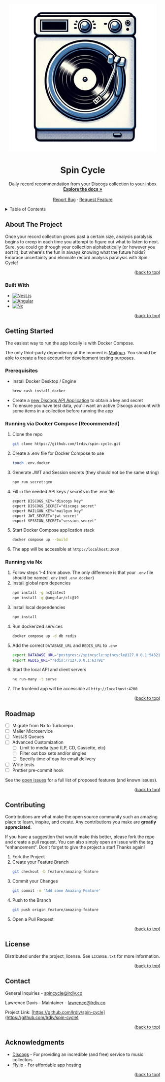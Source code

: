 <a id="readme-top"></a>
<br />

<div align="center">
  <a href="https://github.com/lrdiv/spin-cycle">
    <img src="assets/logo.png" alt="Logo" width="480" height="480">
  </a>

  <h1 align="center">Spin Cycle</h1>

  <p align="center">
    Daily record recommendation from your Discogs collection to your inbox
    <br />
    <a href="https://github.com/lrdiv/spin-cycle"><strong>Explore the docs »</strong></a>
    <br />
    <br />
    <a href="https://github.com/lrdiv/spin-cycle/issues/new?labels=bug&template=bug-report---.md">Report Bug</a>
    &middot;
    <a href="https://github.com/lrdiv/spin-cycle/issues/new?labels=enhancement&template=feature-request---.md">Request Feature</a>
  </p>
</div>

<!-- TABLE OF CONTENTS -->
<details>
  <summary>Table of Contents</summary>
  <ol>
    <li>
      <a href="#about-the-project">About The Project</a>
      <ul>
        <li><a href="#built-with">Built With</a></li>
      </ul>
    </li>
    <li>
      <a href="#getting-started">Getting Started</a>
      <ul>
        <li>
          <a href="#prerequisites">Prerequisites</a>
          <ul>
            <li><a href="#running-via-docker-compose-recommended">Running via Docker Compose</a></li>
            <li><a href="#running-via-nx">Running via Nx</a></li>
          </ul>
        </li>
      </ul>
    </li>
    <li><a href="#roadmap">Roadmap</a></li>
    <li><a href="#contributing">Contributing</a></li>
    <li><a href="#contact">Contact</a></li>
  </ol>
</details>

<!-- ABOUT THE PROJECT -->

## About The Project

Once your record collection grows past a certain size, analysis paralysis begins to creep in each time you attempt
to figure out what to listen to next. Sure, you could go through your collection alphabetically (or however you sort it),
but where's the fun in always knowing what the future holds? Embrace uncertainty and eliminate record analysis paralysis
with Spin Cycle!

<p align="right">(<a href="#readme-top">back to top</a>)</p>

### Built With

- [![Nest.js][Nest.js]][Nest-url]
- [![Angular][Angular.io]][Angular-url]
- [![Nx][Nx]][Nx-url]

<p align="right">(<a href="#readme-top">back to top</a>)</p>

<!-- GETTING STARTED -->

## Getting Started

The easiest way to run the app locally is with Docker Compose.

The only third-party dependency at the moment is [Mailgun](https://www.mailgun.com/). You should be able to create a free account for development testing purposes.

### Prerequisites

- Install Docker Desktop / Engine
  ```sh
  brew cask install docker
  ```
- Create a [new Discogs API Application](https://www.discogs.com/settings/developers) to obtain a key and secret
- To ensure you have test data, you'll want an active Discogs account with some items in a collection before running the app

### Running via Docker Compose (Recommended)

1. Clone the repo
   ```sh
   git clone https://github.com/lrdiv/spin-cycle.git
   ```
2. Create a .env file for Docker Compose to use
   ```sh
   touch .env.docker
   ```
3. Generate JWT and Session secrets (they should not be the same string)
   ```sh
   npm run secret:gen
   ```
4. Fill in the needed API keys / secrets in the .env file
   ```dotenv
   export DISCOGS_KEY="discogs key"
   export DISCOGS_SECRET="discogs secret"
   export MAILGUN_KEY="mailgun key"
   export JWT_SECRET="jwt secret"
   export SESSION_SECRET="session secret"
   ```
5. Start Docker Compose application stack
   ```sh
   docker compose up --build
   ```
6. The app will be accessible at `http://localhost:3000`

### Running via Nx

1. Follow steps 1-4 from above. The only difference is that your `.env` file should be named `.env` (not `.env.docker`)
2. Install global npm depencies
   ```sh
   npm install -g nx@latest
   npm install -g @angular/cli@19
   ```
3. Install local dependencies
   ```sh
   npm install
   ```
4. Run dockerized services
   ```sh
   docker compose up -d db redis
   ```
5. Add the correct `DATABASE_URL` and `REDIS_URL` to `.env`
   ```sh
   export DATABASE_URL="postgres://spincycle:spincycle@127.0.0.1:54321/spincycle"
   export REDIS_URL="redis://127.0.0.1:63791"
   ```
6. Start the local API and client servers
   ```sh
   nx run-many -t serve
   ```
7. The frontend app will be accessible at `http://localhost:4200`

<p align="right">(<a href="#readme-top">back to top</a>)</p>

<!-- ROADMAP -->

## Roadmap

- [ ] Migrate from Nx to Turborepo
- [ ] Mailer Microservice
- [ ] NestJS Queues
- [ ] Advanced Customization
  - [ ] Limit to media type (LP, CD, Cassette, etc)
  - [ ] Filter out box sets and/or singles
  - [ ] Specify time of day for email delivery
- [ ] Write tests
- [ ] Prettier pre-commit hook

See the [open issues](https://github.com/lrdiv/spin-cycle/issues) for a full list of proposed features (and known issues).

<p align="right">(<a href="#readme-top">back to top</a>)</p>

<!-- CONTRIBUTING -->

## Contributing

Contributions are what make the open source community such an amazing place to learn, inspire, and create. Any contributions you make are **greatly appreciated**.

If you have a suggestion that would make this better, please fork the repo and create a pull request. You can also simply open an issue with the tag "enhancement".
Don't forget to give the project a star! Thanks again!

1. Fork the Project
2. Create your Feature Branch
   ```sh
   git checkout -b feature/amazing-feature
   ```
3. Commit your Changes
   ```sh
   git commit -m 'Add some Amazing Feature'
   ```
4. Push to the Branch
   ```sh
   git push origin feature/amazing-feature
   ```
5. Open a Pull Request

<p align="right">(<a href="#readme-top">back to top</a>)</p>

<!-- LICENSE -->

## License

Distributed under the project_license. See `LICENSE.txt` for more information.

<p align="right">(<a href="#readme-top">back to top</a>)</p>

<!-- CONTACT -->

## Contact

General Inquiries - [spincycle@lrdiv.co](mailto:spincycle@lrdiv.co)

Lawrence Davis - Maintainer - [lawrence@lrdiv.co](mailto:lawrence@lrdiv.co)

Project Link: [https://github.com/lrdiv/spin-cycle](https://github.com/lrdiv/spin-cycle)

<p align="right">(<a href="#readme-top">back to top</a>)</p>

<!-- ACKNOWLEDGMENTS -->

## Acknowledgments

- [Discogs](https://www.discogs.com/) - For providing an incredible (and free) service to music collectors
- [Fly.io](https://fly.io) - For affordable app hosting

<p align="right">(<a href="#readme-top">back to top</a>)</p>

[Nest.js]: https://img.shields.io/badge/NestJS-4A4A55?style=for-the-badge&logo=nestjs&logoColor=ea2845
[Nest-url]: https://nestjs.com/
[Nx]: https://img.shields.io/badge/nx-4A4A55?style=for-the-badge&logo=nx&logoColor=FF3E00
[Nx-url]: https://nx.dev
[Angular.io]: https://img.shields.io/badge/Angular-DD0031?style=for-the-badge&logo=angular&logoColor=white
[Angular-url]: https://angular.io/
